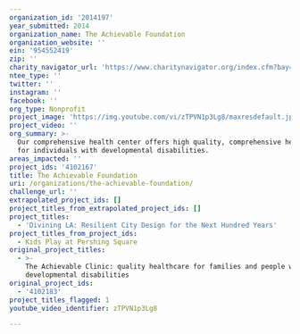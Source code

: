 ```yaml
---
organization_id: '2014197'
year_submitted: 2014
organization_name: The Achievable Foundation
organization_website: ''
ein: '954552419'
zip: ''
charity_navigator_url: 'https://www.charitynavigator.org/index.cfm?bay=search.profile&ein=954552419'
ntee_type: ''
twitter: ''
instagram: ''
facebook: ''
org_type: Nonprofit
project_image: 'https://img.youtube.com/vi/zTPVN1p3Lg8/maxresdefault.jpg'
project_video: ''
org_summary: >-
  Our comprehensive health center offers high quality, comprehensive health care
  for individuals with developmental disabilities.
areas_impacted: ''
project_ids: '4102167'
title: The Achievable Foundation
uri: /organizations/the-achievable-foundation/
challenge_url: ''
extrapolated_project_ids: []
project_titles_from_extrapolated_project_ids: []
project_titles:
  - 'Divining LA: Resilient City Design for the Next Hundred Years'
project_titles_from_project_ids:
  - Kids Play at Pershing Square
original_project_titles:
  - >-
    The Achievable Clinic: quality healthcare for families and people with
    developmental disabilities
original_project_ids:
  - '4102183'
project_titles_flagged: 1
youtube_video_identifier: zTPVN1p3Lg8

---
```

